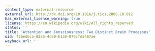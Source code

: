 ```yaml
---
content_type: external-resource
external_url: http://dx.doi.org/10.1016/j.tics.2006.10.012
has_external_license_warning: true
license: https://en.wikipedia.org/wiki/All_rights_reserved
status: ''
title: 'Attention and Consciousness: Two Distinct Brain Processes'
uid: f2bedbca-82a6-4c69-b1a9-876cfd8467ae
wayback_url: ''
---
```


